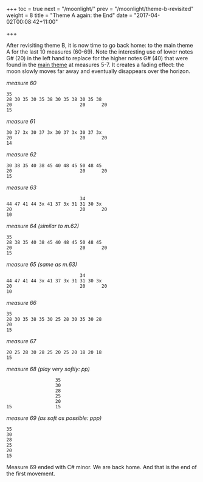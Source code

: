 +++
toc = true
next = "/moonlight/"
prev = "/moonlight/theme-b-revisited"
weight = 8
title = "Theme A again: the End"
date = "2017-04-02T00:08:42+11:00"

+++

After revisiting theme B, it is now time to go back home: to the main theme A for the last 10 measures (60-69). Note the interesting use of lower notes G# (20) in the left hand to replace for the higher notes G# (40) that were found in the [main theme](/moonlight/theme-a) at measures 5-7. It creates a fading effect: the moon slowly moves far away and eventually disappears over the horizon.

_measure 60_
~~~~
35
28 30 35 30 35 38 30 35 38 30 35 38
20                         20      20
15
~~~~

_measure 61_
~~~~
30 37 3x 30 37 3x 30 37 3x 30 37 3x
20                         20      20
14
~~~~

_measure 62_
~~~~
30 38 35 40 38 45 40 48 45 50 48 45
20                         20      20
15
~~~~

_measure 63_
~~~~
                           34
44 47 41 44 3x 41 37 3x 31 31 30 3x
20                         20      20
10
~~~~


_measure 64 (similar to m.62)_
~~~~
35
28 38 35 40 38 45 40 48 45 50 48 45
20                         20      20
15
~~~~

_measure 65 (same as m.63)_
~~~~
                           34
44 47 41 44 3x 41 37 3x 31 31 30 3x
20                         20      20
10
~~~~

_measure 66_
~~~~
35
28 30 35 38 35 30 25 28 30 35 30 28
20
15
~~~~

_measure 67_
~~~~
20 25 28 30 28 25 20 25 20 18 20 18
15
~~~~

_measure 68 (play very softly: pp)_
~~~~
                  35
                  30
                  28
                  25
                  20
15                15
~~~~

_measure 69 (as soft as possible: ppp)_
~~~~
35
30
28
25
20
15
~~~~

Measure 69 ended with C# minor. We are back home. And that is the end of the first movement.
